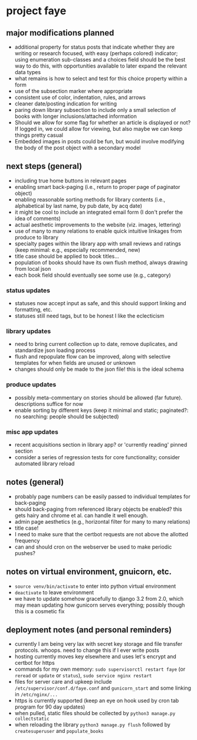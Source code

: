 # project faye

## major modifications planned
- additional property for status posts that indicate whether they are writing or research focused, with easy (perhaps colored) indicator; using enumeration sub-classes and a choices field should be the best way to do this, with opportunities available to later expand the relevant data types
- what remains is how to select and test for this choice property within a form
- use of the subsection marker where appropriate
- consistent use of color, indentation, rules, and arrows
- cleaner date/posting indication for writing
- paring down library subsection to include only a small selection of books with longer inclusions/attached information
- Should we allow for some flag for whether an article is displayed or not? If logged in, we could allow for viewing, but also maybe we can keep things pretty casual
- Embedded images in posts could be fun, but would involve modifying the body of the post object with a secondary model

## next steps (general)
- including true home buttons in relevant pages
- enabling smart back-paging (i.e., return to proper page of paginator object)
- enabling reasonable sorting methods for library contents (i.e., alphabetical by last name, by pub date, by acq date)
- it might be cool to include an integrated email form (I don't prefer the idea of comments)
- actual aesthetic improvements to the website (viz. images, lettering)
- use of many to many relations to enable quick intuitive linkages from produce to library
- specialty pages within the library app with small reviews and ratings (keep minimal: e.g., especially recommended, new)
- title case should be applied to book titles...
- population of books should have its own flush method, always drawing from local json
- each book field should eventually see some use (e.g., category)

### status updates
- statuses now accept input as safe, and this should support linking and formatting, etc.
- statuses still need tags, but to be honest I like the eclecticism

### library updates
- need to bring current collection up to date, remove duplicates, and standardize json loading process
- flush and repopulate flow can be improved, along with selective templates for when fields are unused or unknown
- changes should only be made to the json file! this is the ideal schema

### produce updates
- possibly meta-commentary on stories should be allowed (far future). descriptions suffice for now
- enable sorting by different keys (keep it minimal and static; paginated?: no searching: people should be subjected)

### misc app updates
- recent acquisitions section in library app? or 'currently reading' pinned section
- consider a series of regression tests for core functionality; consider automated library reload

## notes (general)
- probably page numbers can be easily passed to individual templates for back-paging
- should back-paging from referenced library objects be enabled? this gets hairy and chrome et al. can handle it well enough.
- admin page aesthetics (e.g., horizontal filter for many to many relations)
- title case!
- I need to make sure that the certbot requests are not above the allotted frequency
- can and should cron on the webserver be used to make periodic pushes?

## notes on virtual environment, gnuicorn, etc.
- `source venv/bin/activate` to enter into python virtual environment
- `deactivate` to leave environment
- we have to update somehow gracefully to django 3.2 from 2.0, which may mean updating how gunicorn serves everything; possibly though this is a cosmetic fix

## deployment notes (and personal reminders)
- currently I am being very lax with secret key storage and file transfer protocols. whoops. need to change this if I ever write posts
- hosting currently moves key elsewhere and uses let's encrypt and certbot for https
- commands for my own memory: `sudo supervisorctl restart faye` (or `reread` or `update` or `status`), `sudo service nginx restart`
- files for server care and upkeep include `/etc/supervisor/conf.d/faye.conf` and `gunicorn_start` and some linking in `/etc/nginx/...`
- https is currently supported (keep an eye on hook used by cron tab program for 90 day updates)
- when pulled, static files should be collected by `python3 manage.py collectstatic`
- when reloading the library `python3 manage.py flush` followed by `createsuperuser` and `populate_books`

